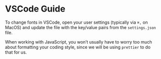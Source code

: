 # VSCode Guide

To change fonts in VSCode, open your user settings (typically via `⌘,` on MacOS) and update the file with the key/value pairs from the `settings.json` file.

When working with JavaScript, you won’t usually have to worry too much about formatting your coding style, since we will be using `prettier` to do that for us.
